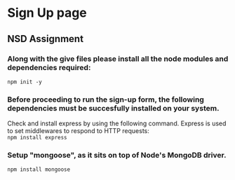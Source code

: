 # Sign Up page
## NSD Assignment
### Along with the give files please install all the node modules and dependencies required:
`npm init -y`

### Before proceeding to run the sign-up form, the following dependencies must be succesfully installed on your system.
Check and install express by using the following command.
Express is used to set middlewares to respond to HTTP requests: <br>
`npm install express`

### Setup "mongoose", as it sits on top of Node's MongoDB driver.
`npm install mongoose`
